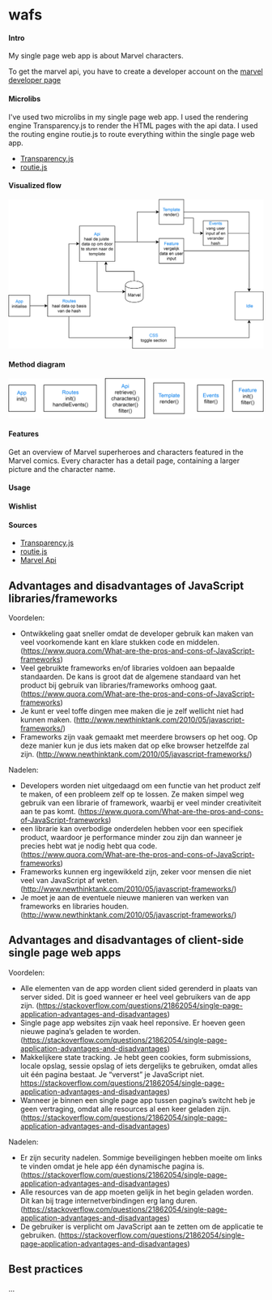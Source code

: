 # wafs

#### Intro

My single page web app is about Marvel characters.

To get the marvel api, you have to create a developer account on the [marvel developer page](https://developer.marvel.com/)

#### Microlibs

I've used two microlibs in my single page web app. I used the rendering engine Transparency.js to render the HTML pages with the api data. I used the routing engine routie.js to route everything within the single page web app.

- [Transparency.js](https://github.com/leonidas/transparency)
- [routie.js](http://projects.jga.me/routie/)

#### Visualized flow

![](https://github.com/RobinFrugte97/wafs/blob/master/images/VisualizedFlow.jpg)

#### Method diagram

![](https://github.com/RobinFrugte97/wafs/blob/master/images/MethodDiagram.jpg)

#### Features

Get an overview of Marvel superheroes and characters featured in the Marvel comics.
Every character has a detail page, containing a larger picture and the character name.

#### Usage



#### Wishlist



#### Sources

- [Transparency.js](https://github.com/leonidas/transparency)
- [routie.js](http://projects.jga.me/routie/)
- [Marvel Api](https://developer.marvel.com/)

## Advantages and disadvantages of JavaScript libraries/frameworks

Voordelen:
- Ontwikkeling gaat sneller omdat de developer gebruik kan maken van veel voorkomende kant en klare stukken code en middelen. (https://www.quora.com/What-are-the-pros-and-cons-of-JavaScript-frameworks) 
- Veel gebruikte frameworks en/of libraries voldoen aan bepaalde standaarden. De kans is groot dat de algemene standaard van het product bij gebruik van libraries/frameworks omhoog gaat. (https://www.quora.com/What-are-the-pros-and-cons-of-JavaScript-frameworks)
- Je kunt er veel toffe dingen mee maken die je zelf wellicht niet had kunnen maken.  (http://www.newthinktank.com/2010/05/javascript-frameworks/) 
- Frameworks zijn vaak gemaakt met meerdere browsers op het oog. Op deze manier kun je dus iets maken dat op elke browser hetzelfde zal zijn. (http://www.newthinktank.com/2010/05/javascript-frameworks/)


Nadelen: 
- Developers worden niet uitgedaagd om een functie van het product zelf te maken, of een probleem zelf op te lossen. Ze maken simpel weg gebruik van een librarie of framework, waarbij er veel minder creativiteit aan te pas komt. (https://www.quora.com/What-are-the-pros-and-cons-of-JavaScript-frameworks)
- een librarie kan overbodige onderdelen hebben voor een specifiek product, waardoor je performance minder zou zijn dan wanneer je precies hebt wat je nodig hebt qua code. (https://www.quora.com/What-are-the-pros-and-cons-of-JavaScript-frameworks)
- Frameworks kunnen erg ingewikkeld zijn, zeker voor mensen die niet veel van JavaScript af weten. (http://www.newthinktank.com/2010/05/javascript-frameworks/)
- Je moet je aan de eventuele nieuwe manieren van werken van frameworks en libraries houden. (http://www.newthinktank.com/2010/05/javascript-frameworks/)


## Advantages and disadvantages of client-side single page web apps

Voordelen:
- Alle elementen van de app worden client sided gerenderd in plaats van server sided. Dit is goed wanneer er heel veel gebruikers van de app zijn. (https://stackoverflow.com/questions/21862054/single-page-application-advantages-and-disadvantages) 
- Single page app websites zijn vaak heel reponsive. Er hoeven geen nieuwe pagina’s geladen te worden. (https://stackoverflow.com/questions/21862054/single-page-application-advantages-and-disadvantages) 
- Makkelijkere state tracking. Je hebt geen cookies, form submissions, locale opslag, sessie opslag of iets dergelijks te gebruiken, omdat alles uit één pagina bestaat. Je “ververst” je JavaScript niet. https://stackoverflow.com/questions/21862054/single-page-application-advantages-and-disadvantages)  
- Wanneer je binnen een single page app tussen pagina’s switcht heb je geen vertraging, omdat alle resources al een keer geladen zijn. (https://stackoverflow.com/questions/21862054/single-page-application-advantages-and-disadvantages) 

Nadelen:
- Er zijn security nadelen. Sommige beveiligingen hebben moeite om links te vinden omdat je hele app één dynamische pagina is. (https://stackoverflow.com/questions/21862054/single-page-application-advantages-and-disadvantages) 
- Alle resources van de app moeten gelijk in het begin geladen worden. Dit kan bij trage internetverbindingen erg lang duren. (https://stackoverflow.com/questions/21862054/single-page-application-advantages-and-disadvantages) 
- De gebruiker is verplicht om JavaScript aan te zetten om de applicatie te gebruiken. (https://stackoverflow.com/questions/21862054/single-page-application-advantages-and-disadvantages) 


## Best practices
...
